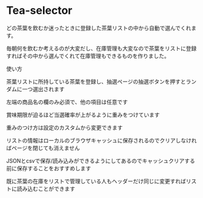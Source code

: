 # Tea-selector
どの茶葉を飲むか迷ったときに登録した茶葉リストの中から自動で選んでくれます。

毎朝何を飲むか考えるのが大変だし、在庫管理も大変なので茶葉をリストに登録すればその中から選んでくれて在庫管理もできるものを作りました。

使い方

茶葉リストに所持している茶葉を登録し、抽選ページの抽選ボタンを押すとランダムに一つ選出されます

左端の商品名の欄のみ必須で、他の項目は任意です

賞味期限が迫るほど当選確率が上がるように重みをつけています

重みのつけ方は設定のカスタムから変更できます

リストの情報はローカルのブラウザキャッシュに保存されるのでクリアしなければページを閉じても消えません

JSONとcsvで保存/読み込みができるようにしてあるのでキャッシュクリアする前に保存することをおすすめします

既に茶葉の在庫をリストで管理している人もヘッダーだけ同じに変更すればリストに読み込むことができます
